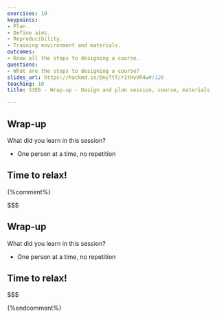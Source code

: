 ```yaml
---
exercises: 10
keypoints:
- Plan.
- Define aims.
- Reproducibility.
- Training environment and materials.
outcomes:
- Know all the steps to designing a course.
questions:
- What are the steps to designing a course?
slides_url: https://hackmd.io/@nyTtT/r1tHvVR4w#/128
teaching: 10
title: S3E6 - Wrap-up - Design and plan session, course, materials

---
```


## Wrap-up

What did you learn in this session?
- One person at a time, no repetition


## Time to relax!

{%comment%}



$$$
## Wrap-up

What did you learn in this session?
- One person at a time, no repetition


## Time to relax!
$$$


{%endcomment%}

